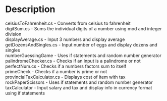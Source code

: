# Description

celsiusToFahrenheit.cs - Converts from celsius to fahrenheit <br />
digitSum.cs - Sums the individual digits of a number using mod and integer division <br />
displayAverage.cs - Input 3 numbers and display average <br />
getDozensAndSingles.cs - Input number of eggs and display dozens and singles <br />
numberGuessingGame - Uses if statements and random number generator <br />
palindromeChecker.cs - Checks if an input is a palindrome or not <br />
perfectNum.cs - Checks if a numbers factors sum to itself <br />
primeCheck - Checks if a number is prime or not <br />
provincialTaxCalculator.cs -  Displays cost of item with tax <br />
rockPaperScissors - Uses if statements and random number generator <br />
taxCalculator - Input salary and tax and display info in currency format using if statements <br />
